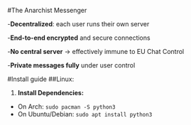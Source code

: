 #The Anarchist Messenger

-**Decentralized**: each user runs their own server

-**End-to-end encrypted** and secure connections

-**No central server** → effectively immune to EU Chat Control

-**Private messages fully** under user control

#Install guide
##Linux:
1. **Install Dependencies:**
- On Arch: `sudo pacman -S python3`
- On Ubuntu/Debian: `sudo apt install python3`
